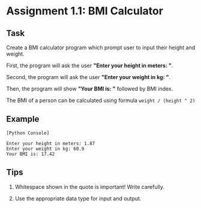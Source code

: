 # Assignment 1.1: BMI Calculator

## Task

Create a BMI calculator program which prompt 
user to input their height and weight.

First, the program will ask the user **"Enter your height in meters: "**.

Second, the program will ask the user **"Enter your weight in kg: "**.

Then, the program will show **"Your BMI is: "** followed by BMI index.

The BMI of a person can be calculated using formula `weight / (height ^ 2)`

## Example

```text
[Python Console]

Enter your height in meters: 1.87
Enter your weight in kg: 60.9
Your BMI is: 17.42
```

## Tips

1. Whitespace shown in the quote is important! Write carefully.

2. Use the appropriate data type for input and output.
